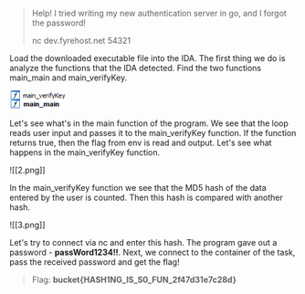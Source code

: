 > Help! I tried writing my new authentication server in go, and I forgot the password!
> 
> nc dev.fyrehost.net 54321

Load the downloaded executable file into the IDA. The first thing we do is analyze the functions that the IDA detected. Find the two functions main_main and main_verifyKey.

![](1.png)

Let's see what's in the main function of the program. We see that the loop reads user input and passes it to the main_verifyKey function. If the function returns true, then the flag from env is read and output. Let's see what happens in the main_verifyKey function.

![[2.png]]

In the main_verifyKey function we see that the MD5 hash of the data entered by the user is counted. Then this hash is compared with another hash. 

![[3.png]]

Let's try to connect via nc and enter this hash. The program gave out a password - **passWord1234!!**.
Next, we connect to the container of the task, pass the received password and get the flag!

 > Flag: **bucket{HASH1NG_IS_S0_FUN_2f47d31e7c28d}**
